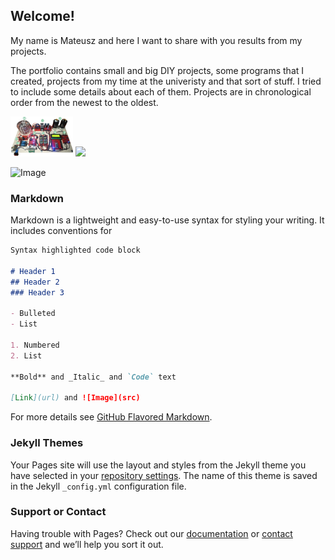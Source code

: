 ## Welcome!

My name is Mateusz and here I want to share with you results from my projects.

The portfolio contains small and big DIY projects, some programs that I created, projects from my time at the univeristy and that sort of stuff. I tried to include some details about each of them. Projects are in chronological order from the newest to the oldest. 

<p float="left">
  <img src="images/act_all.jpg" width="100" />
  <img src="images/act_ltspice.jpg" width="100" />
</p>

![Image](images/modul_mocy_bigger.png)
### Markdown

Markdown is a lightweight and easy-to-use syntax for styling your writing. It includes conventions for

```markdown
Syntax highlighted code block

# Header 1
## Header 2
### Header 3

- Bulleted
- List

1. Numbered
2. List

**Bold** and _Italic_ and `Code` text

[Link](url) and ![Image](src)
```

For more details see [GitHub Flavored Markdown](https://guides.github.com/features/mastering-markdown/).

### Jekyll Themes

Your Pages site will use the layout and styles from the Jekyll theme you have selected in your [repository settings](https://github.com/Brazyliszek/pf/settings). The name of this theme is saved in the Jekyll `_config.yml` configuration file.

### Support or Contact

Having trouble with Pages? Check out our [documentation](https://help.github.com/categories/github-pages-basics/) or [contact support](https://github.com/contact) and we’ll help you sort it out.
